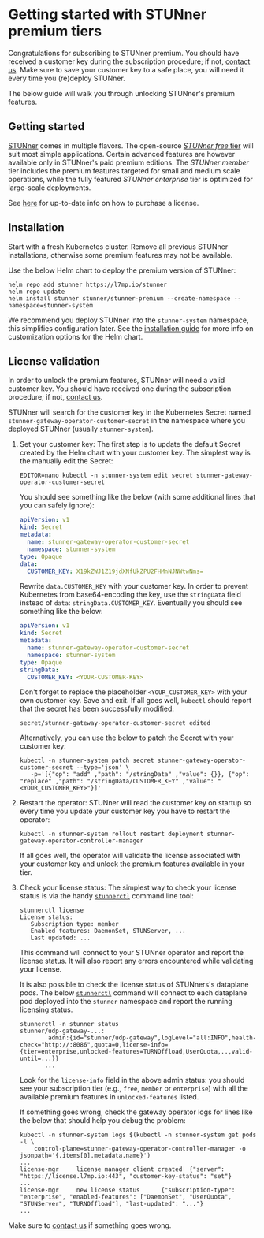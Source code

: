 # Getting started with STUNner premium tiers

Congratulations for subscribing to STUNner premium. You should have received a customer key during the subscription procedure; if not, [contact us](mailto:info@l7mp.io). Make sure to save your customer key to a safe place, you will need it every time you (re)deploy STUNner.

The below guide will walk you through unlocking STUNner's premium features.

## Getting started

[STUNner](https://github.com/l7mp/stunner) comes in multiple flavors. The open-source [*STUNner free* tier](/README.md) will suit most simple applications. Certain advanced features are however available only in STUNner's paid premium editions. The *STUNner member* tier includes the premium features targeted for small and medium scale operations, while the fully featured *STUNner enterprise* tier is optimized for large-scale deployments.

See [here](https://l7mp.io/#/products) for up-to-date info on how to purchase a license. 

## Installation

Start with a fresh Kubernetes cluster. Remove all previous STUNner installations, otherwise some premium features may not be available.

Use the below Helm chart to deploy the premium version of STUNner:

```console
helm repo add stunner https://l7mp.io/stunner
helm repo update
helm install stunner stunner/stunner-premium --create-namespace --namespace=stunner-system
```

We recommend you deploy STUNner into the `stunner-system` namespace, this simplifies configuration later. See the [installation guide](INSTALL.md) for more info on customization options for the Helm chart.

## License validation

In order to unlock the premium features, STUNner will need a valid customer key. You should have received one during the subscription procedure; if not, [contact us](mailto:info@l7mp.io). 

STUNner will search for the customer key in the Kubernetes Secret named `stunner-gateway-operator-customer-secret` in the namespace where you deployed STUNner (usually `stunner-system`).

1. Set your customer key: The first step is to update the default Secret created by the Helm chart with your customer key. The simplest way is the manually edit the Secret:

   ```console
   EDITOR=nano kubectl -n stunner-system edit secret stunner-gateway-operator-customer-secret
   ```

   You should see something like the below (with some additional lines that you can safely ignore):

   ```yaml
   apiVersion: v1
   kind: Secret
   metadata:
     name: stunner-gateway-operator-customer-secret
     namespace: stunner-system
   type: Opaque
   data:
     CUSTOMER_KEY: X19kZWJ1Z19jdXNfUkZPU2FHMnNJNWtwNms=
   ```

   Rewrite `data.CUSTOMER_KEY` with your customer key. In order to prevent Kubernetes from base64-encoding the key, use the `stringData` field instead of `data`: `stringData.CUSTOMER_KEY`. Eventually you should see something like the below:

   ```yaml
   apiVersion: v1
   kind: Secret
   metadata:
     name: stunner-gateway-operator-customer-secret
     namespace: stunner-system
   type: Opaque
   stringData:
     CUSTOMER_KEY: <YOUR-CUSTOMER-KEY>
   ```

   Don't forget to replace the placeholder `<YOUR_CUSTOMER_KEY>` with your own customer key.  Save and exit. If all goes well, `kubectl` should report that the secret has been successfully modified:

   ```
   secret/stunner-gateway-operator-customer-secret edited
   ```

   Alternatively, you can use the below to patch the Secret with your customer key:

   ```console
   kubectl -n stunner-system patch secret stunner-gateway-operator-customer-secret --type='json' \
      -p='[{"op": "add" ,"path": "/stringData" ,"value": {}}, {"op": "replace" ,"path": "/stringData/CUSTOMER_KEY" ,"value": "<YOUR_CUSTOMER_KEY>"}]'
   ```

2. Restart the operator: STUNner will read the customer key on startup so every time you update your customer key you have to restart the operator:

   ```console
   kubectl -n stunner-system rollout restart deployment stunner-gateway-operator-controller-manager
   ```

   If all goes well, the operator will validate the license associated with your customer key and unlock the premium features available in your tier.

3. Check your license status: The simplest way to check your license status is via the handy [`stunnerctl`](/cmd/stunnerctl/README.md) command line tool:

   ```console
   stunnerctl license
   License status:
      Subscription type: member
      Enabled features: DaemonSet, STUNServer, ...
      Last updated: ...
   ```

   This command will connect to your STUNner operator and report the license status. It will also report any errors encountered while validating your license.

   It is also possible to check the license status of STUNners's dataplane pods. The below [`stunnerctl`](/cmd/stunnerctl/README.md) command will connect to each dataplane pod deployed into the `stunner` namespace and report the running licensing status.

   ```console
   stunnerctl -n stunner status
   stunner/udp-gateway-...:
           admin:{id="stunner/udp-gateway",logLevel="all:INFO",health-check="http://:8086",quota=0,license-info={tier=enterprise,unlocked-features=TURNOffload,UserQuota,..,valid-until=...}}
          ...
   ```

   Look for the `license-info` field in the above admin status: you should see your subscription tier (e.g., `free`, `member` or `enterprise`) with all the available premium features in `unlocked-features` listed.

   If something goes wrong, check the gateway operator logs for lines like the below that should help you debug the problem:

   ```
   kubectl -n stunner-system logs $(kubectl -n stunner-system get pods -l \
       control-plane=stunner-gateway-operator-controller-manager -o jsonpath='{.items[0].metadata.name}')
   ...
   license-mgr     license manager client created  {"server": "https://license.l7mp.io:443", "customer-key-status": "set"}
   ...
   license-mgr     new license status      {"subscription-type": "enterprise", "enabled-features": ["DaemonSet", "UserQuota", "STUNServer", "TURNOffload"], "last-updated": "..."}
   ...
   ```

Make sure to [contact us](mailto:info@l7mp.io) if something goes wrong.

